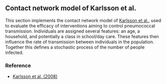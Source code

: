 ## Contact network model of Karlsson et al.

This section implements the contact network model of [Karlsson et al.](https://www.ncbi.nlm.nih.gov/pmc/articles/PMC2442080/), used to evaluate the efficacy of interventions aiming to control pneumococcal transmission. Individuals are assigned several features: an age, a household, and potentially a class in school/day care. These features then influence the rate of transmission between individuals in the population. Together this defines a stochastic process of the number of people infected.


### Reference

- [Karlsson et al. (2008)](https://www.ncbi.nlm.nih.gov/pmc/articles/PMC2442080/)